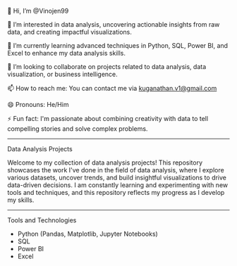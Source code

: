 👋 Hi, I’m @Vinojen99

👀 I’m interested in data analysis, uncovering actionable insights from raw data, and creating impactful visualizations.

🌱 I’m currently learning advanced techniques in Python, SQL, Power BI, and Excel to enhance my data analysis skills. 

💞️ I’m looking to collaborate on projects related to data analysis, data visualization, or business intelligence. 

📫 How to reach me: You can contact me via kuganathan.v1@gmail.com

😄 Pronouns: He/Him

⚡ Fun fact: I'm passionate about combining creativity with data to tell compelling stories and solve complex problems. 

- - - - - - - - - - - - - - - - - - 
Data Analysis Projects 

Welcome to my collection of data analysis projects! This repository showcases the work I've done in the field of data analysis, where I explore various datasets, uncover trends, and build insightful visualizations to drive data-driven decisions.
I am constantly learning and experimenting with new tools and techniques, and this repository reflects my progress as I develop my skills. 
- - - - - - - - - - - - - - - - - - 

Tools and Technologies
- Python (Pandas, Matplotlib, Jupyter Notebooks)
- SQL
- Power BI
- Excel



<!---
Vinojen99/Vinojen99 is a ✨ special ✨ repository because its `README.md` (this file) appears on your GitHub profile.
You can click the Preview link to take a look at your changes.
--->
